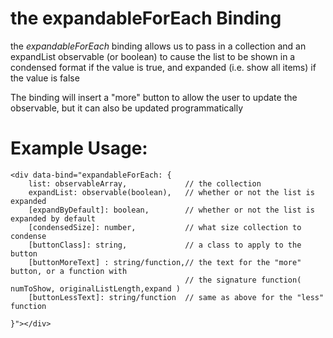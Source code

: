 the expandableForEach Binding
=============================

the _expandableForEach_ binding allows us to pass in a collection
and an expandList observable (or boolean) to cause the list
to be shown in a condensed format if the value is true, and 
expanded (i.e. show all items) if the value is false

The binding will insert a "more" button to allow the user
to update the observable, but it can also be updated
programmatically

Example Usage:
=============

    <div data-bind="expandableForEach: {
    	list: observableArray,             // the collection
    	expandList: observable(boolean),   // whether or not the list is expanded
    	[expandByDefault]: boolean,        // whether or not the list is expanded by default
    	[condensedSize]: number,           // what size collection to condense
    	[buttonClass]: string,             // a class to apply to the button
    	[buttonMoreText] : string/function,// the text for the "more" button, or a function with
    									   // the signature function( numToShow, originalListLength,expand )
    	[buttonLessText]: string/function  // same as above for the "less" function
    
    }"></div>
